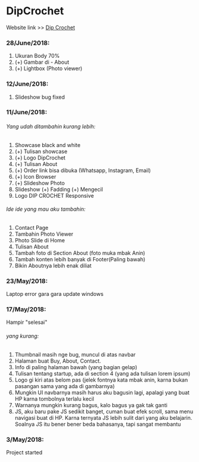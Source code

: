 # DipCrochet

Website link >> [Dip Crochet](https://lilgiant347.github.io/MyWebsite/Index.html)

### 28/June/2018:
1. Ukuran Body 70%
2. (+) Gambar di - About
3. (+) Lightbox (Photo viewer)

### 12/June/2018:
1. Slideshow bug fixed

### 11/June/2018:
###### Yang udah ditambahin kurang lebih:
1. Showcase black and white
2. (+) Tulisan showcase
3. (+) Logo DipCrochet
4. (+) Tulisan About
5. (+) Order link bisa dibuka (Whatsapp, Instagram, Email)
6. (+) Icon Browser
7. (+) Slideshow Photo
8. Slideshow (+) Fadding (+) Mengecil
9. Logo DIP CROCHET Responsive

###### Ide ide yang mau aku tambahin:
1. Contact Page
2. Tambahin Photo Viewer
3. Photo Slide di Home
4. Tulisan About
5. Tambah foto di Section About (foto muka mbak Anin)
6. Tambah konten lebih banyak di Footer(Paling bawah)
7. Bikin Aboutnya lebih enak diliat

### 23/May/2018:
Laptop error gara gara update windows

### 17/May/2018:
Hampir "selesai"

###### yang kurang:
1. Thumbnail masih nge bug, muncul di atas navbar
2. Halaman buat Buy, About, Contact.
3. Info di paling halaman bawah (yang bagian gelap)
4. Tulisan tentang startup, ada di section 4 (yang ada tulisan lorem ipsum)
5. Logo gi kiri atas belom pas (jelek fontnya kata mbak anin, karna bukan pasangan sama yang ada di gambarnya)
6. Mungkin UI navbarnya masih harus aku bagusin lagi, apalagi yang buat HP karna tombolnya terlalu kecil
7. Warnanya mungkin kurang bagus, kalo bagus ya gak tak ganti
8. JS, aku baru pake JS sedikit banget, cuman buat efek scroll, sama menu navigasi buat di HP. Karna ternyata JS lebih sulit dari yang aku belajarin. Soalnya JS itu bener bener beda bahasanya, tapi sangat membantu

### 3/May/2018:
Project started
